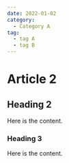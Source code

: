 ```yaml
---
date: 2022-01-02
category:
  - Category A
tag:
  - tag A
  - tag B
---
```


# Article 2

## Heading 2

Here is the content.

### Heading 3

Here is the content.
